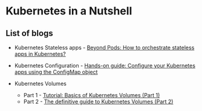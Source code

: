 # Kubernetes in a Nutshell

## List of blogs

- Kubernetes Stateless apps - [Beyond Pods: How to orchestrate stateless apps in Kubernetes?](https://dev.to/itnext/stateless-apps-in-kubernetes-beyond-pods-4p52)

- Kubernetes Configuration - [Hands-on guide: Configure your Kubernetes apps using the ConfigMap object](https://dev.to/itnext/hands-on-guide-configure-your-kubernetes-apps-using-the-configmap-object-44gj)

- Kubernetes Volumes
    - Part 1 - [Tutorial: Basics of Kubernetes Volumes (Part 1)](https://dev.to/itnext/tutorial-basics-of-kubernetes-volumes-part-1-jhm)
    - Part 2 - [The definitive guide to Kubernetes Volumes (Part 2)](https://dev.to/azure/the-definitive-guide-to-kubernetes-volumes-part-2-31c0)